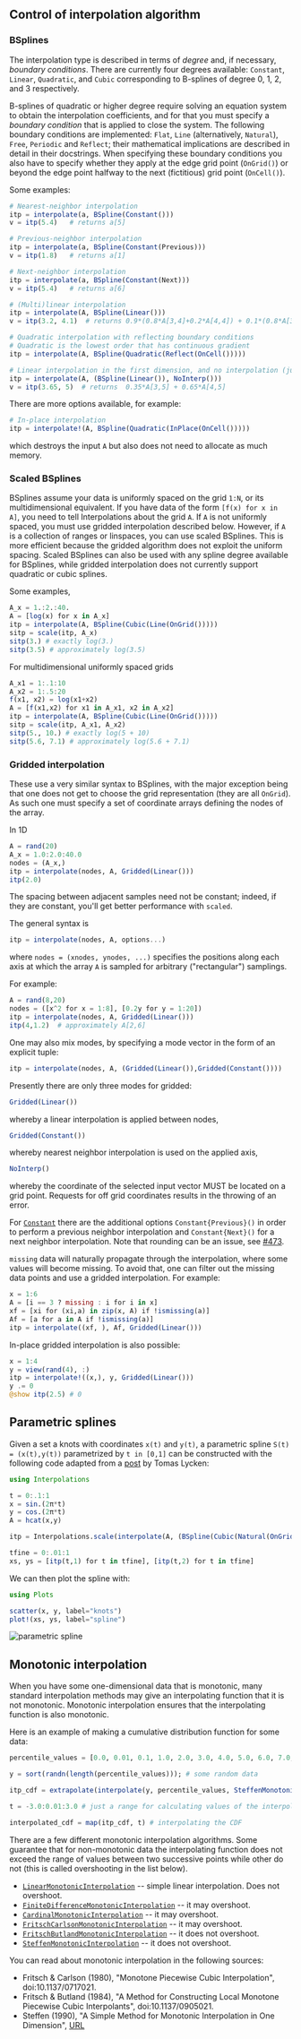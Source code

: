 ## Control of interpolation algorithm

### BSplines

The interpolation type is described in terms of *degree* and, if necessary, *boundary conditions*. There are currently four degrees available: `Constant`, `Linear`, `Quadratic`,  and `Cubic` corresponding to B-splines of degree 0, 1, 2, and 3 respectively.

B-splines of quadratic or higher degree require solving an equation system to obtain the interpolation coefficients, and for that you must specify a *boundary condition* that is applied to close the system. The following boundary conditions are implemented: `Flat`, `Line` (alternatively, `Natural`), `Free`, `Periodic` and `Reflect`; their mathematical implications are described in detail in their docstrings.
When specifying these boundary conditions you also have to specify whether they apply at the edge grid point (`OnGrid()`)
or beyond the edge point halfway to the next (fictitious) grid point (`OnCell()`).

Some examples:
```julia
# Nearest-neighbor interpolation
itp = interpolate(a, BSpline(Constant()))
v = itp(5.4)   # returns a[5]

# Previous-neighbor interpolation
itp = interpolate(a, BSpline(Constant(Previous)))
v = itp(1.8)   # returns a[1]

# Next-neighbor interpolation
itp = interpolate(a, BSpline(Constant(Next)))
v = itp(5.4)   # returns a[6]

# (Multi)linear interpolation
itp = interpolate(A, BSpline(Linear()))
v = itp(3.2, 4.1)  # returns 0.9*(0.8*A[3,4]+0.2*A[4,4]) + 0.1*(0.8*A[3,5]+0.2*A[4,5])

# Quadratic interpolation with reflecting boundary conditions
# Quadratic is the lowest order that has continuous gradient
itp = interpolate(A, BSpline(Quadratic(Reflect(OnCell()))))

# Linear interpolation in the first dimension, and no interpolation (just lookup) in the second
itp = interpolate(A, (BSpline(Linear()), NoInterp()))
v = itp(3.65, 5)  # returns  0.35*A[3,5] + 0.65*A[4,5]
```
There are more options available, for example:
```julia
# In-place interpolation
itp = interpolate!(A, BSpline(Quadratic(InPlace(OnCell()))))
```
which destroys the input `A` but also does not need to allocate as much memory.

### Scaled BSplines

BSplines assume your data is uniformly spaced on the grid `1:N`, or its multidimensional equivalent. If you have data of the form `[f(x) for x in A]`, you need to tell Interpolations about the grid `A`. If `A` is not uniformly spaced, you must use gridded interpolation described below. However, if `A` is a collection of ranges or linspaces, you can use scaled BSplines. This is more efficient because the gridded algorithm does not exploit the uniform spacing. Scaled BSplines can also be used with any spline degree available for BSplines, while gridded interpolation does not currently support quadratic or cubic splines.

Some examples,
```julia
A_x = 1.:2.:40.
A = [log(x) for x in A_x]
itp = interpolate(A, BSpline(Cubic(Line(OnGrid()))))
sitp = scale(itp, A_x)
sitp(3.) # exactly log(3.)
sitp(3.5) # approximately log(3.5)
```

For multidimensional uniformly spaced grids
```julia
A_x1 = 1:.1:10
A_x2 = 1:.5:20
f(x1, x2) = log(x1+x2)
A = [f(x1,x2) for x1 in A_x1, x2 in A_x2]
itp = interpolate(A, BSpline(Cubic(Line(OnGrid()))))
sitp = scale(itp, A_x1, A_x2)
sitp(5., 10.) # exactly log(5 + 10)
sitp(5.6, 7.1) # approximately log(5.6 + 7.1)
```
### Gridded interpolation

These use a very similar syntax to BSplines, with the major exception
being that one does not get to choose the grid representation (they
are all `OnGrid`). As such one must specify a set of coordinate arrays
defining the nodes of the array.

In 1D
```julia
A = rand(20)
A_x = 1.0:2.0:40.0
nodes = (A_x,)
itp = interpolate(nodes, A, Gridded(Linear()))
itp(2.0)
```

The spacing between adjacent samples need not be constant; indeed, if they
are constant, you'll get better performance with `scaled`.

The general syntax is
```julia
itp = interpolate(nodes, A, options...)
```
where `nodes = (xnodes, ynodes, ...)` specifies the positions along
each axis at which the array `A` is sampled for arbitrary ("rectangular") samplings.

For example:
```julia
A = rand(8,20)
nodes = ([x^2 for x = 1:8], [0.2y for y = 1:20])
itp = interpolate(nodes, A, Gridded(Linear()))
itp(4,1.2)  # approximately A[2,6]
```
One may also mix modes, by specifying a mode vector in the form of an explicit tuple:
```julia
itp = interpolate(nodes, A, (Gridded(Linear()),Gridded(Constant())))
```

Presently there are only three modes for gridded:
```julia
Gridded(Linear())
```
whereby a linear interpolation is applied between nodes,
```julia
Gridded(Constant())
```
whereby nearest neighbor interpolation is used on the applied axis,
```julia
NoInterp()
```
whereby the coordinate of the selected input vector MUST be located on a grid point. Requests for off grid
coordinates results in the throwing of an error.

For [`Constant`](@ref) there are the additional options `Constant{Previous}()` in order to perform a previous
neighbor interpolation and `Constant{Next}()` for a next neighbor interpolation.
Note that rounding can be an issue, see [#473](https://github.com/JuliaMath/Interpolations.jl/issues/473).

`missing` data will naturally propagate through the interpolation,
where some values will become missing. To avoid that, one can
filter out the missing data points and use a gridded interpolation.
For example:
```julia
x = 1:6
A = [i == 3 ? missing : i for i in x]
xf = [xi for (xi,a) in zip(x, A) if !ismissing(a)]
Af = [a for a in A if !ismissing(a)]
itp = interpolate((xf, ), Af, Gridded(Linear()))
```

In-place gridded interpolation is also possible:
```julia
x = 1:4
y = view(rand(4), :)
itp = interpolate!((x,), y, Gridded(Linear()))
y .= 0
@show itp(2.5) # 0
```

## Parametric splines

Given a set a knots with coordinates `x(t)` and `y(t)`, a parametric spline `S(t) = (x(t),y(t))` parametrized by `t in [0,1]` can be constructed with the following code adapted from a [post](http://julia-programming-language.2336112.n4.nabble.com/Parametric-splines-td37794.html#a37818) by Tomas Lycken:

```julia
using Interpolations

t = 0:.1:1
x = sin.(2π*t)
y = cos.(2π*t)
A = hcat(x,y)

itp = Interpolations.scale(interpolate(A, (BSpline(Cubic(Natural(OnGrid()))), NoInterp())), t, 1:2)

tfine = 0:.01:1
xs, ys = [itp(t,1) for t in tfine], [itp(t,2) for t in tfine]
```

We can then plot the spline with:

```julia
using Plots

scatter(x, y, label="knots")
plot!(xs, ys, label="spline")
```
![parametric spline](assets/parametric_spline.png)

## Monotonic interpolation

When you have some one-dimensional data that is monotonic, many standard interpolation methods may give an interpolating function that it is not monotonic. Monotonic interpolation ensures that the interpolating function is also monotonic.

Here is an example of making a cumulative distribution function for some data:

```julia
percentile_values = [0.0, 0.01, 0.1, 1.0, 2.0, 3.0, 4.0, 5.0, 6.0, 7.0, 8.0, 9.0, 10.0, 20.0, 30.0, 40.0, 50.0, 60.0, 70.0, 80.0, 90.0, 91.0, 92.0, 93.0, 94.0, 95.0, 96.0, 97.0, 98.0, 99.0, 99.9, 99.99, 100.0];

y = sort(randn(length(percentile_values))); # some random data

itp_cdf = extrapolate(interpolate(y, percentile_values, SteffenMonotonicInterpolation()), Flat());

t = -3.0:0.01:3.0 # just a range for calculating values of the interpolating function

interpolated_cdf = map(itp_cdf, t) # interpolating the CDF
```

There are a few different monotonic interpolation algorithms. Some guarantee that for non-monotonic data the interpolating function does not exceed the range of values between two successive points while other do not (this is called overshooting in the list below).

* [`LinearMonotonicInterpolation`](@ref) -- simple linear interpolation. Does not overshoot.
* [`FiniteDifferenceMonotonicInterpolation`](@ref) -- it may overshoot.
* [`CardinalMonotonicInterpolation`](@ref) -- it may overshoot.
* [`FritschCarlsonMonotonicInterpolation`](@ref) -- it may overshoot.
* [`FritschButlandMonotonicInterpolation`](@ref) -- it does not overshoot.
* [`SteffenMonotonicInterpolation`](@ref) -- it does not overshoot.

You can read about monotonic interpolation in the following sources:

* Fritsch & Carlson (1980), "Monotone Piecewise Cubic Interpolation", doi:10.1137/0717021.
* Fritsch & Butland (1984), "A Method for Constructing Local Monotone Piecewise Cubic Interpolants", doi:10.1137/0905021.
* Steffen (1990), "A Simple Method for Monotonic Interpolation in One Dimension", [URL](http://adsabs.harvard.edu/abs/1990A%26A...239..443S)
